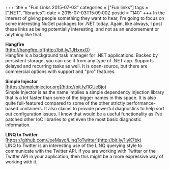 +++
title = "Fun Links 2015-07-03"
categories = ["Fun links"]
tags = [".NET", "libraries"]
date = 2015-07-03T15:09:00Z
postid = "140"
+++
In the interest of giving people something they want to hear, I'm going to focus on some interesting NuGet packages for .NET today. Again, like always, I post these links as being potentially interesting, and not as an endorsement or anything like that.

**Hangfire**  
[http://hangfire.io](http://bit.ly/1JHxnxO)  
Hangfire is a background task manager for .NET applications. Backed by persistent storage, you can use it from any type of .NET app. Supports delayed and recurring tasks as well. It is open-source, but there are commercial options with support and "pro" features.

**Simple Injector**  
[https://simpleinjector.org](http://bit.ly/1GUeBjo)  
Simple Injector is as the name implies a simple dependency injection library that is a lot faster than some of the bigger names in this space. It is also quite full-featured compared to some of the other strictly performance-based containers. It also claims to provide powerful diagnostics to help sort out configuration issues. I know that would be a useful functionality as I've patched other IoC libraries to get even the most basic diagnostic information.

**LINQ to Twitter**  
[https://github.com/JoeMayo/LinqToTwitter](http://bit.ly/1IyK7bk)  
LINQ to Twitter is an interesting use of the LINQ querying style to communicate with the Twitter API. If you are working with Twitter or the Twitter API in your application, then this might be a more expressive way of working with it.
